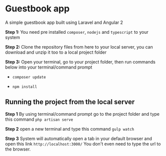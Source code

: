 # Guestbook app
A simple guestbook app built using Laravel and Angular 2

<strong>Step 1: </strong>
You need pre installed `composer`, `nodejs` and `typescript` to your system

<strong>Step 2: </strong>
Clone the repository files from here to your local server, you can download and unzip it too to a local project folder

<strong>Step 3: </strong>
Open your terminal, go to your project folder, then run commands below into your terminal/command prompt

- `composer update`

- `npm install`

<h2>Running the project from the local server</h2>

<strong>Step 1</strong>
By using terminal/command prompt go to the project folder and type this command
`php artisan serve`

<strong>Step 2</strong>
open a new terminal and type this command
`gulp watch`

<strong>Step 3</strong>
System will automatically open a tab in your default browser and open this link `http://localhost:3000/`
You don't even need to type the url to the browser.

